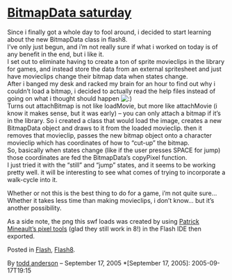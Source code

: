 # [BitmapData saturday](http://custardbelly.com/blog/2005/09/17/bitmapdata-saturday/)

Since i finally got a whole day to fool around, i decided to start learning about the new BitmapData class in flash8.  
I’ve only just begun, and i’m not really sure if what i worked on today is of any benefit in the end, but i like it.  
I set out to eliminate having to create a ton of sprite movieclips in the library for games, and instead store the data from an external spritesheet and just have movieclips change their bitmap data when states change.  
After i banged my desk and racked my brain for an hour to find out why i couldn’t load a bitmap, i decided to actually read the help files instead of going on what i thought should happen ![:)](http://custardbelly.com/blog/wp-includes/images/smilies/icon_smile.gif)  
Turns out attachBitmap is not like loadMovie, but more like attachMovie (i know it makes sense, but it was early) – you can only attach a bitmap if it’s in the library. So i created a class that would load the image, creates a new BitmapData object and draws to it from the loaded movieclip. then it removes that movieclip, passes the new bitmap object onto a character movieclip which has coordinates of how to “cut-up” the bitmap.  
So, basically when states change (like if the user presses SPACE for jump) those coordinates are fed the BitmapData’s copyPixel function.  
I just tried it with the “still” and “jump” states, and it seems to be working pretty well. it will be interesting to see what comes of trying to incorporate a walk-cycle into it. 

Whether or not this is the best thing to do for a game, i’m not quite sure… Whether it takes less time than making movieclips, i don’t know… but it’s another possibility.

As a side note, the png this swf loads was created by using [Patrick Mineault’s pixel tools](http://www.5etdemi.com/blog/archives/2005/03/pixel-tools-v2-available/) (glad they still work in 8!) in the Flash IDE then exported.

Posted in [Flash](http://custardbelly.com/blog/category/flash/), [Flash8](http://custardbelly.com/blog/category/flash8/).

By [todd anderson](http://custardbelly.com/blog/author/todd-anderson/) – September 17, 2005
  *[September 17, 2005]: 2005-09-17T19:15
